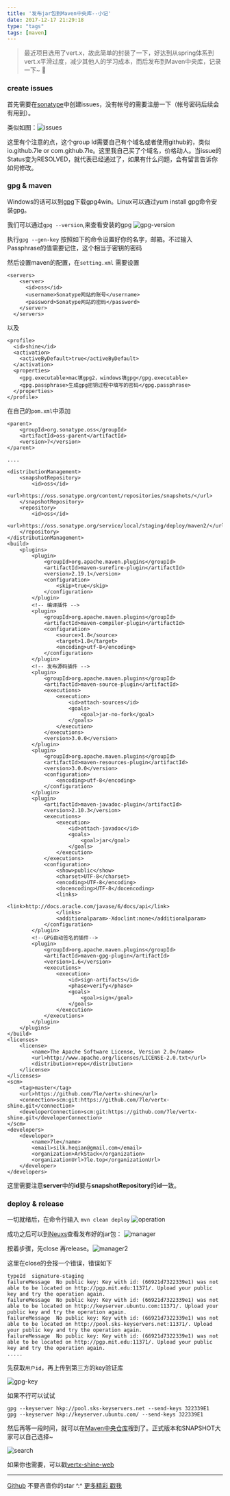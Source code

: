```yaml
---
title: '发布jar包到Maven中央库--小记'
date: 2017-12-17 21:29:18
type: "tags"
tags: [maven]
---
```


> 最近项目选用了vert.x，故此简单的封装了一下，好达到从spring体系到vert.x平滑过度，减少其他人的学习成本，而后发布到Maven中央库，记录一下~ 🥕

<!--more-->

### create issues

首先需要在[sonatype](https://issues.sonatype.org/secure/Dashboard.jspa)中创建issues，没有帐号的需要注册一下（帐号密码后续会有用到）。

类似如图：![issues](https://github.com/7le/7le.github.io/raw/master/image/maven/maven-issus.png)

这里有个注意的点，这个group Id需要自己有个域名或者使用github的，类似io.github.7le or com.github.7le。这里我自己买了个域名，价格动人。当issue的Status变为RESOLVED，就代表已经通过了，如果有什么问题，会有留言告诉你如何修改。

### gpg & maven

Windows的话可以到[gpg](https://www.gpg4win.org/download.html)下载gpg4win。Linux可以通过yum install gpg命令安装gpg。

我们可以通过``gpg --version``,来查看安装的gpg
![gpg-version](https://github.com/7le/7le.github.io/raw/master/image/maven/maven-gpg-version.png)

执行``gpg --gen-key`` 按照如下的命令设置好你的名字，邮箱。不过输入Passphrase的值需要记住，这个相当于密钥的密码

然后设置maven的配置，在``setting.xml``
需要设置
```
<servers>
    <server>
      <id>oss</id>
      <username>Sonatype网站的账号</username>
      <password>Sonatype网站的密码</password>
    </server>
  </servers>
```
以及
```
<profile>
  <id>shine</id>
  <activation>
    <activeByDefault>true</activeByDefault>
  </activation>
  <properties>
    <gpg.executable>mac填gpg2，windows填gpg</gpg.executable>
    <gpg.passphrase>生成gpg密钥过程中填写的密码</gpg.passphrase>
  </properties>
</profile>
```

在自己的``pom.xml``中添加
```
<parent>
    <groupId>org.sonatype.oss</groupId>
    <artifactId>oss-parent</artifactId>
    <version>7</version>
</parent>

....

<distributionManagement>
    <snapshotRepository>
        <id>oss</id>
        <url>https://oss.sonatype.org/content/repositories/snapshots/</url>
    </snapshotRepository>
    <repository>
        <id>oss</id>
        <url>https://oss.sonatype.org/service/local/staging/deploy/maven2/</url>
    </repository>
</distributionManagement>
<build>
    <plugins>
        <plugin>
            <groupId>org.apache.maven.plugins</groupId>
            <artifactId>maven-surefire-plugin</artifactId>
            <version>2.19.1</version>
            <configuration>
                <skip>true</skip>
            </configuration>
        </plugin>
        <!-- 编译插件 -->
        <plugin>
            <groupId>org.apache.maven.plugins</groupId>
            <artifactId>maven-compiler-plugin</artifactId>
            <configuration>
                <source>1.8</source>
                <target>1.8</target>
                <encoding>utf-8</encoding>
            </configuration>
        </plugin>
        <!-- 发布源码插件 -->
        <plugin>
            <groupId>org.apache.maven.plugins</groupId>
            <artifactId>maven-source-plugin</artifactId>
            <executions>
                <execution>
                    <id>attach-sources</id>
                    <goals>
                        <goal>jar-no-fork</goal>
                    </goals>
                </execution>
            </executions>
            <version>3.0.0</version>
        </plugin>
        <plugin>
            <groupId>org.apache.maven.plugins</groupId>
            <artifactId>maven-resources-plugin</artifactId>
            <version>3.0.0</version>
            <configuration>
                <encoding>utf-8</encoding>
            </configuration>
        </plugin>
        <plugin>
            <artifactId>maven-javadoc-plugin</artifactId>
            <version>2.10.3</version>
            <executions>
                <execution>
                    <id>attach-javadoc</id>
                    <goals>
                        <goal>jar</goal>
                    </goals>
                </execution>
            </executions>
            <configuration>
                <show>public</show>
                <charset>UTF-8</charset>
                <encoding>UTF-8</encoding>
                <docencoding>UTF-8</docencoding>
                <links>
                    <link>http://docs.oracle.com/javase/6/docs/api</link>
                </links>
                <additionalparam>-Xdoclint:none</additionalparam>
            </configuration>
        </plugin>
        <!--GPG自动签名的插件-->
        <plugin>
            <groupId>org.apache.maven.plugins</groupId>
            <artifactId>maven-gpg-plugin</artifactId>
            <version>1.6</version>
            <executions>
                <execution>
                    <id>sign-artifacts</id>
                    <phase>verify</phase>
                    <goals>
                        <goal>sign</goal>
                    </goals>
                </execution>
            </executions>
        </plugin>
    </plugins>
</build>
<licenses>
    <license>
        <name>The Apache Software License, Version 2.0</name>
        <url>http://www.apache.org/licenses/LICENSE-2.0.txt</url>
        <distribution>repo</distribution>
    </license>
</licenses>
<scm>
    <tag>master</tag>
    <url>https://github.com/7le/vertx-shine</url>
    <connection>scm:git:https://github.com/7le/vertx-shine.git</connection>
    <developerConnection>scm:git:https://github.com/7le/vertx-shine.git</developerConnection>
</scm>
<developers>
    <developer>
        <name>7le</name>
        <email>silk.heqian@gmail.com</email>
        <organization>ArkStack</organization>
        <organizationUrl>7le.top</organizationUrl>
    </developer>
</developers>
```

这里需要注意**server**中的**id**要与**snapshotRepository**的**id**一致。

### deploy & release 

一切就绪后，在命令行输入
``mvn clean deploy``
![operation](https://github.com/7le/7le.github.io/raw/master/image/maven/maven-operation.jpg)

成功之后可以到[Neuxs](https://oss.sonatype.org/index.html#stagingRepositories)查看发布好的jar包：
![manager](https://github.com/7le/7le.github.io/raw/master/image/maven/maven-manager.jpg)

按着步骤，先close 再release。![manager2](https://github.com/7le/7le.github.io/raw/master/image/maven/maven-manager2.png)

这里在close的会报一个错误，错误如下
```
typeId	signature-staging
failureMessage	No public key: Key with id: (66921d7322339e1) was not able to be located on http://pgp.mit.edu:11371/. Upload your public key and try the operation again.
failureMessage	No public key: Key with id: (66921d7322339e1) was not able to be located on http://keyserver.ubuntu.com:11371/. Upload your public key and try the operation again.
failureMessage	No public key: Key with id: (66921d7322339e1) was not able to be located on http://pool.sks-keyservers.net:11371/. Upload your public key and try the operation again.
failureMessage	No public key: Key with id: (66921d7322339e1) was not able to be located on http://pgp.mit.edu:11371/. Upload your public key and try the operation again.
.....
```

先获取``用户id``，再上传到第三方的key验证库

![gpg-key](https://github.com/7le/7le.github.io/raw/master/image/maven/gpg-key.png)

如果不行可以试试
```
gpg --keyserver hkp://pool.sks-keyservers.net --send-keys 322339E1
gpg --keyserver hkp://keyserver.ubuntu.com/ --send-keys 322339E1
```

然后再等一段时间，就可以在[Maven中央仓库](http://search.maven.org)搜到了。正式版本和SNAPSHOT大家可以自己选择~

![search](https://github.com/7le/7le.github.io/raw/master/image/maven/maven-search.png)

如果你也需要，可以戳[vertx-shine-web](https://github.com/7le/vertx-shine)

---
[Github](https://github.com/7le) 不要吝啬你的star ^.^
[更多精彩 戳我](https://7le.top)